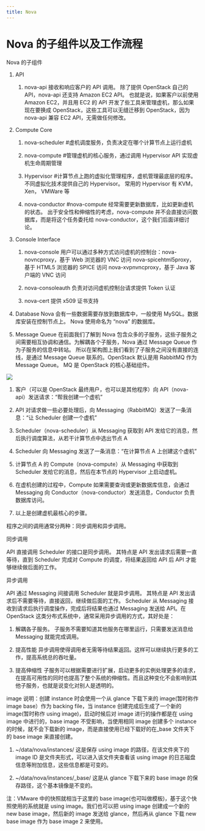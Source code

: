 ```yaml
---
title: Nova
---
```


# Nova 的子组件以及工作流程

Nova 的子组件

1. API

   1. nova-api 接收和响应客户的 API 调用。 除了提供 OpenStack 自己的 API，nova-api 还支持 Amazon EC2 API。 也就是说，如果客户以前使用 Amazon EC2，并且用 EC2 的 API 开发了些工具来管理虚机，那么如果现在要换成 OpenStack，这些工具可以无缝迁移到 OpenStack，因为 nova-api 兼容 EC2 API，无需做任何修改。

2. Compute Core

   1. nova-scheduler #虚机调度服务，负责决定在哪个计算节点上运行虚机

   2. nova-compute #管理虚机的核心服务，通过调用 Hypervisor API 实现虚机生命周期管理

   3. Hypervisor #计算节点上跑的虚拟化管理程序，虚机管理最底层的程序。 不同虚拟化技术提供自己的 Hypervisor。 常用的 Hypervisor 有 KVM，Xen， VMWare 等

   4. nova-conductor #nova-compute 经常需要更新数据库，比如更新虚机的状态。 出于安全性和伸缩性的考虑，nova-compute 并不会直接访问数据库，而是将这个任务委托给 nova-conductor，这个我们后面详细讨论。

3. Console Interface

   1. nova-console 用户可以通过多种方式访问虚机的控制台：nova-novncproxy，基于 Web 浏览器的 VNC 访问 nova-spicehtml5proxy，基于 HTML5 浏览器的 SPICE 访问 nova-xvpnvncproxy，基于 Java 客户端的 VNC 访问

   2. nova-consoleauth 负责对访问虚机控制台请求提供 Token 认证

   3. nova-cert 提供 x509 证书支持

4. Database Nova 会有一些数据需要存放到数据库中，一般使用 MySQL。数据库安装在控制节点上。 Nova 使用命名为 “nova” 的数据库。

5. Message Queue 在前面我们了解到 Nova 包含众多的子服务，这些子服务之间需要相互协调和通信。为解耦各个子服务，Nova 通过 Message Queue 作为子服务的信息中转站。 所以在架构图上我们看到了子服务之间没有直接的连线，是通过 Message Queue 联系的。OpenStack 默认是用 RabbitMQ 作为 Message Queue。 MQ 是 OpenStack 的核心基础组件。

![](https://notes-learning.oss-cn-beijing.aliyuncs.com/cu87t4/1616123186194-d43ec1f0-3506-4784-8c70-81fc866de03d.jpeg)

1. 客户（可以是 OpenStack 最终用户，也可以是其他程序）向 API（nova-api）发送请求：“帮我创建一个虚机”

2. API 对请求做一些必要处理后，向 Messaging（RabbitMQ）发送了一条消息：“让 Scheduler 创建一个虚机”

3. Scheduler（nova-scheduler）从 Messaging 获取到 API 发给它的消息，然后执行调度算法，从若干计算节点中选出节点 A

4. Scheduler 向 Messaging 发送了一条消息：“在计算节点 A 上创建这个虚机”

5. 计算节点 A 的 Compute（nova-compute）从 Messaging 中获取到 Scheduler 发给它的消息，然后在本节点的 Hypervisor 上启动虚机。

6. 在虚机创建的过程中，Compute 如果需要查询或更新数据库信息，会通过 Messaging 向 Conductor（nova-conductor）发送消息，Conductor 负责数据库访问。

7. 以上是创建虚机最核心的步骤。

程序之间的调用通常分两种：同步调用和异步调用。

同步调用

API 直接调用 Scheduler 的接口是同步调用。 其特点是 API 发出请求后需要一直等待，直到 Scheduler 完成对 Compute 的调度，将结果返回给 API 后 API 才能够继续做后面的工作。

异步调用

API 通过 Messaging 间接调用 Scheduler 就是异步调用。 其特点是 API 发出请求后不需要等待，直接返回，继续做后面的工作。 Scheduler 从 Messaging 接收到请求后执行调度操作，完成后将结果也通过 Messaging 发送给 API。在 OpenStack 这类分布式系统中，通常采用异步调用的方式，其好处是：

1. 解耦各子服务。 子服务不需要知道其他服务在哪里运行，只需要发送消息给 Messaging 就能完成调用。

2. 提高性能 异步调用使得调用者无需等待结果返回。这样可以继续执行更多的工作，提高系统总的吞吐量。

3. 提高伸缩性 子服务可以根据需要进行扩展，启动更多的实例处理更多的请求，在提高可用性的同时也提高了整个系统的伸缩性。而且这种变化不会影响到其他子服务，也就是说变化对别人是透明的。

image 说明：创建 instance 时会使用一个从 glance 下载下来的 image(暂时称作 image base）作为 backing file，当 instance 创建完成后生成了一个新的 image(暂时称作 using image)，启动时候后对 image 进行的操作都是在 using image 中进行的，base image 不受影响，当使用相同 image 创建多个 instance 的时候，就不会下载新的 image，而是直接使用已经下载好的在\_base 文件夹下的 base image 来直接创建。

1. \~/data/nova/instances/ 这是保存 using image 的路径，在该文件夹下的 image ID 是文件夹形式，可以进入该文件夹查看该 using image 的日志磁盘信息等附加信息，这些信息都是可变的。

2. \~/data/nova/instances/\_base/ 这是从 glance 下载下来的 base image 的保存路径，这个基本镜像是不变的。

注：VMware 中的快照就相当于这里的 base image(也可叫做模板)，基于这个快照使用的系统就是 using image。我们也可以把 using image 创建成一个新的 new base image，然后新的 image 发送给 glance，然后再从 glance 下载 new base image 作为 base image 2 来使用。

